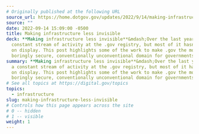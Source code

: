 ```yaml
---
# Originally published at the following URL
source_url: https://home.dotgov.gov/updates/2022/9/14/making-infrastructure-less-invisible/
source: ""
date: 2022-09-14 15:09:00 -0500
title: Making infrastructure less invisible
deck: **Making infrastructure less invisible**&mdash;Over the last year, there’s been a
  constant stream of activity at the .gov registry, but most of it hasn’t been
  on display. This post highlights some of the work to make .gov the most
  boringly secure, conventionally unconventional domain for governments.
summary: **Making infrastructure less invisible**&mdash;Over the last year, there’s been
  a constant stream of activity at the .gov registry, but most of it hasn’t been
  on display. This post highlights some of the work to make .gov the most
  boringly secure, conventionally unconventional domain for governments.
# See all topics at https://digital.gov/topics
topics:
  - infrastructure
slug: making-infrastructure-less-invisible
# Controls how this page appears across the site
# 0 -- hidden
# 1 -- visible
weight: 1
---
```

